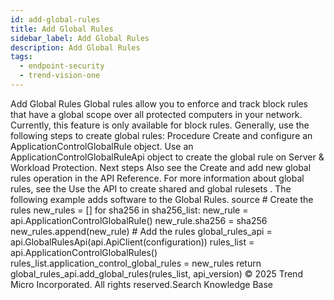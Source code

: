 ```yaml
---
id: add-global-rules
title: Add Global Rules
sidebar_label: Add Global Rules
description: Add Global Rules
tags:
  - endpoint-security
  - trend-vision-one
---
```


 Add Global Rules Global rules allow you to enforce and track block rules that have a global scope over all protected computers in your network. Currently, this feature is only available for block rules. Generally, use the following steps to create global rules: Procedure Create and configure an ApplicationControlGlobalRule object. Use an ApplicationControlGlobalRuleApi object to create the global rule on Server & Workload Protection. Next steps Also see the Create and add new global rules operation in the API Reference. For more information about global rules, see the Use the API to create shared and global rulesets . The following example adds software to the Global Rules. source # Create the rules new_rules = [] for sha256 in sha256_list: new_rule = api.ApplicationControlGlobalRule() new_rule.sha256 = sha256 new_rules.append(new_rule) # Add the rules global_rules_api = api.GlobalRulesApi(api.ApiClient(configuration)) rules_list = api.ApplicationControlGlobalRules() rules_list.application_control_global_rules = new_rules return global_rules_api.add_global_rules(rules_list, api_version) © 2025 Trend Micro Incorporated. All rights reserved.Search Knowledge Base